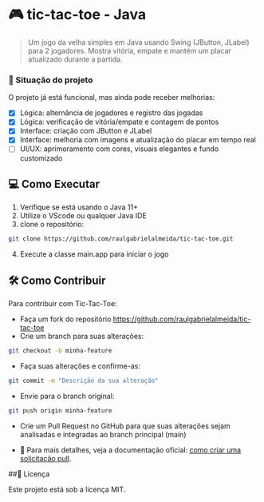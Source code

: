 # 🎮 tic-tac-toe - Java

> Um jogo da velha simples em Java usando Swing (JButton, JLabel) para 2 jogadores. Mostra vitória, empate e mantém um placar atualizado durante a partida.

### 📌 Situação do projeto

O projeto já está funcional, mas ainda pode receber melhorias:

- [x] Lógica: alternância de jogadores e registro das jogadas
- [x] Lógica: verificação de vitória/empate e contagem de pontos
- [x] Interface: criação com JButton e JLabel
- [x] Interface: melhoria com imagens e atualização do placar em tempo real
- [ ] UI/UX: aprimoramento com cores, visuais elegantes e fundo customizado

## 💻 Como Executar
1. Verifique se está usando o Java 11+
2. Utilize o VScode ou qualquer Java IDE
3. clone o repositório:
```bash
git clone https://github.com/raulgabrielalmeida/tic-tac-toe.git
```
4. Execute a classe main.app para iniciar o jogo

## 🛠️ Como Contribuir

Para contribuir com Tic-Tac-Toe:

- Faça um fork do repositório https://github.com/raulgabrielalmeida/tic-tac-toe
- Crie um branch para suas alterações:
```bash
git checkout -b minha-feature
```
- Faça suas alterações e confirme-as:
```bash
git commit -m "Descrição da sua alteração"
```
- Envie para o branch original:
```bash
git push origin minha-feature
```

- Crie um Pull Request no GitHub para que suas alterações sejam analisadas e integradas ao branch principal (main)

- 🔗 Para mais detalhes, veja a documentação oficial: [como criar uma solicitação pull](https://help.github.com/en/github/collaborating-with-issues-and-pull-requests/creating-a-pull-request).

##📝 Licença

Este projeto está sob a licença MIT.
